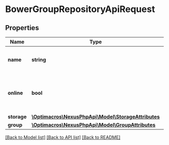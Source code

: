 # BowerGroupRepositoryApiRequest

## Properties
Name | Type | Description | Notes
------------ | ------------- | ------------- | -------------
**name** | **string** | A unique identifier for this repository | 
**online** | **bool** | Whether this repository accepts incoming requests | 
**storage** | [**\Optimacros\NexusPhpApi\Model\StorageAttributes**](StorageAttributes.md) |  | 
**group** | [**\Optimacros\NexusPhpApi\Model\GroupAttributes**](GroupAttributes.md) |  | 

[[Back to Model list]](../README.md#documentation-for-models) [[Back to API list]](../README.md#documentation-for-api-endpoints) [[Back to README]](../README.md)


